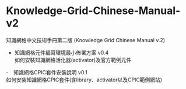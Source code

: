 # Knowledge-Grid-Chinese-Manual-v2
知識網格中文技術手冊第二版 (Knowledge Grid Chinese Manual v.2)

- 知識網格元件編寫環境最小佈署方案 v0.4  
如何安裝知識網格活化器(activator)及官方範例元件

-　知識網格CPIC套件安裝說明 v0.1  
如何安裝知識網格CPIC套件(含library、activator以及CPIC範例網站)  

